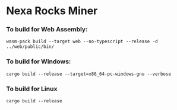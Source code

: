# Nexa Rocks Miner

### To build for Web Assembly:

```
wasm-pack build --target web --no-typescript --release -d ../web/public/bin/
```

### To build for Windows:

```
cargo build --release --target=x86_64-pc-windows-gnu --verbose
```

### To build for Linux

```
cargo build --release
```
